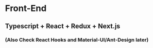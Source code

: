 # Front-End

## Typescript + React + Redux + Next.js

### (Also Check React Hooks and Material-UI/Ant-Design later)
